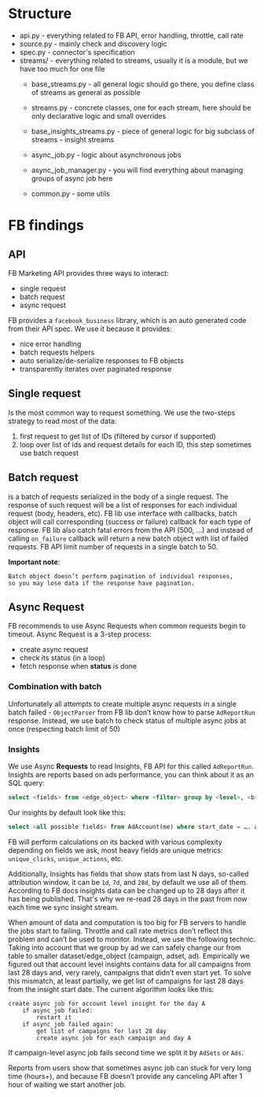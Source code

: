 # Structure

- api.py - everything related to FB API, error handling, throttle, call rate
- source.py - mainly check and discovery logic
- spec.py - connector's specification
- streams/ - everything related to streams, usually it is a module, but we have too much for one file
  - base_streams.py - all general logic should go there, you define class of streams as general as possible
  - streams.py - concrete classes, one for each stream, here should be only declarative logic and small overrides
  - base_insights_streams.py - piece of general logic for big subclass of streams - insight streams

  - async_job.py - logic about asynchronous jobs
  - async_job_manager.py - you will find everything about managing groups of async job here
  - common.py - some utils

# FB findings

## API

FB Marketing API provides three ways to interact:
- single request
- batch request
- async request

FB provides a `facebook_business` library, which is an auto generated code from their API spec. 
We use it because it provides:
- nice error handling
- batch requests helpers
- auto serialize/de-serialize responses to FB objects
- transparently iterates over paginated response

## Single request
Is the most common way to request something.
We use the two-steps strategy to read most of the data:
1. first request to get list of IDs (filtered by cursor if supported)
2. loop over list of ids and request details for each ID, this step sometimes use batch request

## Batch request 
is a batch of requests serialized in the body of a single request.
The response of such request will be a list of responses for each individual request (body, headers, etc).
FB lib use interface with callbacks, batch object will call corresponding (success or failure) callback for each type of response.
FB lib also catch fatal errors from the API (500, …) and instead of calling `on_failure` callback will return a new batch object with list of failed requests.
FB API limit number of requests in a single batch to 50.

**Important note**:

    Batch object doesn’t perform pagination of individual responses, 
    so you may lose data if the response have pagination.

## Async Request
FB recommends to use Async Requests when common requests begin to timeout.
Async Request is a 3-step process:
- create async request
- check its status (in a loop)
- fetch response when **status** is done

### Combination with batch
Unfortunately all attempts to create multiple async requests in a single batch failed - `ObjectParser` from FB lib don’t know how to parse `AdReportRun` response.
Instead, we use batch to check status of multiple async jobs at once (respecting batch limit of 50)

### Insights
We use Async **Requests** to read Insights, FB API for this called `AdReportRun`.
Insights are reports based on ads performance, you can think about it as an SQL query:

```sql
select <fields> from <edge_object> where <filter> group by <level>, <breakdowns>;
```

Our insights by default look like this:

```sql
select <all possible fields> from AdAccount(me) where start_date = …. and end_date = …. group by ad, <breakdown>
```

FB will perform calculations on its backed with various complexity depending on fields we ask, most heavy fields are unique metrics: `unique_clicks`, `unique_actions`, etc.

Additionally, Insights has fields that show stats from last N days, so-called attribution window, it can be `1d`, `7d`, and `28d`, by default we use all of them.
According to FB docs insights data can be changed up to 28 days after it has being published. 
That's why we re-read 28 days in the past from now each time we sync insight stream.

When amount of data and computation is too big for FB servers to handle the jobs start to failing. Throttle and call rate metrics don’t reflect this problem and can’t be used to monitor. 
Instead, we use the following technic.
Taking into account that we group by ad we can safely change our from table to smaller dataset/edge_object (campaign, adset, ad).
Empirically we figured out that account level insights contains data for all campaigns from last 28 days and, very rarely, campaigns that didn’t even start yet.
To solve this mismatch, at least partially, we get list of campaigns for last 28 days from the insight start date.
The current algorithm looks like this:

```
create async job for account level insight for the day A
	if async job failed:
		restart it
	if async job failed again:
		get list of campaigns for last 28 day
		create async job for each campaign and day A
```
If campaign-level async job fails second time we split it by `AdSets` or `Ads`.

Reports from users show that sometimes async job can stuck for very long time (hours+), 
and because FB doesn’t provide any canceling API after 1 hour of waiting we start another job.
